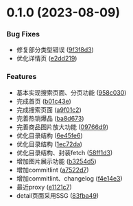 # 0.1.0 (2023-08-09)


### Bug Fixes

* 修复部分类型错误 ([9f3f8d3](https://github.com/hqw567/next-163-store/commit/9f3f8d3a878e824519cc7c9da4b9f75f117aa4d6))
* 优化详情页 ([e2dd219](https://github.com/hqw567/next-163-store/commit/e2dd2193ce851ab71493a4f519b263852bdf9283))


### Features

* 基本实现搜索页面、分页功能 ([958c030](https://github.com/hqw567/next-163-store/commit/958c03003e97f6d59385e238d5c71f18a2dbbdc8))
* 完成首页 ([b01c43e](https://github.com/hqw567/next-163-store/commit/b01c43e13efea0a950b664ddf70027cedb87545c))
* 完成搜索页面 ([a9f01c2](https://github.com/hqw567/next-163-store/commit/a9f01c2295b5384c8a2c0cfd8bb12d63ed84663a))
* 完善热销爆品 ([ba8d673](https://github.com/hqw567/next-163-store/commit/ba8d673d24b7d41530a03bee6a72e69c090a7aa0))
* 完善商品图片放大功能 ([09766d9](https://github.com/hqw567/next-163-store/commit/09766d9d8b7ff17575c20278904fbd5edf0ef1af))
* 优化目录结构 ([6e45fe6](https://github.com/hqw567/next-163-store/commit/6e45fe64375f6290f32df3f2f80ab51e37a09dc8))
* 优化目录结构 ([1ec72da](https://github.com/hqw567/next-163-store/commit/1ec72da228e3a4e70ce09baeef12c1b97a30a5f8))
* 优化目录结构、封装fetch ([58ff1d3](https://github.com/hqw567/next-163-store/commit/58ff1d349747d8085a06ccd3fa07d7ab6cdce0f3))
* 增加图片展示功能 ([b3254d5](https://github.com/hqw567/next-163-store/commit/b3254d55d02b16cd41c362904ed8144912d4fd12))
* 增加commitlint ([a7522d7](https://github.com/hqw567/next-163-store/commit/a7522d7fe4ac5fb926e03792056ec8b8689f3749))
* 增加commitlint、changelog ([f4e14e3](https://github.com/hqw567/next-163-store/commit/f4e14e3ca1cec984b805fe0f2cb5679b7b12d121))
* 最近proxy ([e1121c7](https://github.com/hqw567/next-163-store/commit/e1121c7b69e10c9f08a7e28bb1102c0366ae98eb))
* detail页面采用SSG ([83fba49](https://github.com/hqw567/next-163-store/commit/83fba492dac9da09db7664ccd23dfb93f9c062e4))



